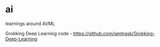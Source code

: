 # ai
learnings around AI/ML

Grokking Deep Learning code - https://github.com/iamtrask/Grokking-Deep-Learning
